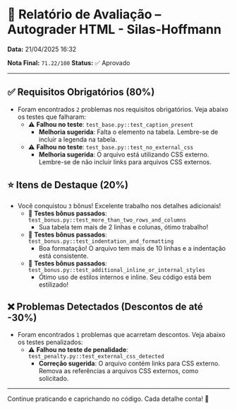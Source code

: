 # 🧪 Relatório de Avaliação – Autograder HTML - Silas-Hoffmann

**Data:** 21/04/2025 16:32

**Nota Final:** `71.22/100`
**Status:** ✅ Aprovado

---
## ✅ Requisitos Obrigatórios (80%)
- Foram encontrados `2` problemas nos requisitos obrigatórios. Veja abaixo os testes que falharam:
  - ⚠️ **Falhou no teste**: `test_base.py::test_caption_present`
    - **Melhoria sugerida**: Falta o elemento <caption> na tabela. Lembre-se de incluir a legenda na tabela.
  - ⚠️ **Falhou no teste**: `test_base.py::test_no_external_css`
    - **Melhoria sugerida**: O arquivo está utilizando CSS externo. Lembre-se de não incluir links para arquivos CSS externos.

## ⭐ Itens de Destaque (20%)
- Você conquistou `3` bônus! Excelente trabalho nos detalhes adicionais!
  - 🌟 **Testes bônus passados**: `test_bonus.py::test_more_than_two_rows_and_columns`
    - Sua tabela tem mais de 2 linhas e colunas, ótimo trabalho!
  - 🌟 **Testes bônus passados**: `test_bonus.py::test_indentation_and_formatting`
    - Boa formatação! O arquivo tem mais de 10 linhas e a indentação está consistente.
  - 🌟 **Testes bônus passados**: `test_bonus.py::test_additional_inline_or_internal_styles`
    - Ótimo uso de estilos internos e inline. Seu código está bem estilizado!

## ❌ Problemas Detectados (Descontos de até -30%)
- Foram encontrados `1` problemas que acarretam descontos. Veja abaixo os testes penalizados:
  - ⚠️ **Falhou no teste de penalidade**: `test_penalty.py::test_external_css_detected`
    - **Correção sugerida**: O arquivo contém links para CSS externo. Remova as referências a arquivos CSS externos, como solicitado.

---
Continue praticando e caprichando no código. Cada detalhe conta! 💪
